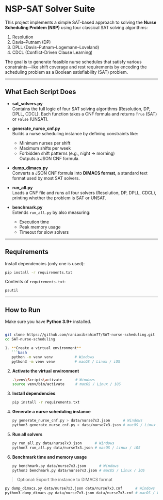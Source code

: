 # NSP-SAT Solver Suite

This project implements a simple SAT-based approach to solving the **Nurse Scheduling Problem (NSP)** using four classical SAT solving algorithms:  
1. Resolution  
2. Davis–Putnam (DP)  
3. DPLL (Davis–Putnam–Logemann–Loveland)  
4. CDCL (Conflict-Driven Clause Learning)

The goal is to generate feasible nurse schedules that satisfy various constraints—like shift coverage and rest requirements by encoding the scheduling problem as a Boolean satisfiability (SAT) problem.

---

## What Each Script Does

- **sat_solvers.py**  
  Contains the full logic of four SAT solving algorithms (Resolution, DP, DPLL, CDCL). Each function takes a CNF formula and returns `True` (SAT) or `False` (UNSAT).

- **generate_nurse_cnf.py**  
  Builds a nurse scheduling instance by defining constraints like:
  - Minimum nurses per shift
  - Maximum shifts per week
  - Forbidden shift patterns (e.g., night → morning)  
  Outputs a JSON CNF formula.

- **dump_dimacs.py**  
  Converts a JSON CNF formula into **DIMACS format**, a standard text format used by most SAT solvers.

- **run_all.py**  
  Loads a CNF file and runs all four solvers (Resolution, DP, DPLL, CDCL), printing whether the problem is SAT or UNSAT.

- **benchmark.py**  
  Extends `run_all.py` by also measuring:
  - Execution time  
  - Peak memory usage  
  - Timeout for slow solvers

---

## Requirements

Install dependencies (only one is used):

```bash
pip install -r requirements.txt
```

Contents of `requirements.txt`:
```
psutil
```

---

## How to Run

Make sure you have **Python 3.9+** installed.

```bash

git clone https://github.com/raniaxibrahim77/SAT-nurse-scheduling.git
cd SAT-nurse-scheduling

1. **Create a virtual environment**  
   ```bash
   python -m venv venv          # Windows  
   python3 -m venv venv         # macOS / Linux / iOS
   ```

2. **Activate the virtual environment**  
   ```bash
   .\venv\Scripts\activate      # Windows  
   source venv/bin/activate     # macOS / Linux / iOS
   ```

3. **Install dependencies**  
   ```bash
   pip install -r requirements.txt
   ```

4. **Generate a nurse scheduling instance**  
   ```bash
   py generate_nurse_cnf.py > data/nurse7x3.json      # Windows  
   python3 generate_nurse_cnf.py > data/nurse7x3.json # macOS / Linux / iOS
   ```

5. **Run all solvers**  
   ```bash
   py run_all.py data/nurse7x3.json      # Windows  
   python3 run_all.py data/nurse7x3.json # macOS / Linux / iOS
   ```

6. **Benchmark time and memory usage**  
   ```bash
   py benchmark.py data/nurse7x3.json      # Windows  
   python3 benchmark.py data/nurse7x3.json # macOS / Linux / iOS
   ```

> Optional: Export the instance to DIMACS format  
```bash
py dump_dimacs.py data/nurse7x3.json data/nurse7x3.cnf      # Windows  
python3 dump_dimacs.py data/nurse7x3.json data/nurse7x3.cnf # macOS / Linux / iOS
```

